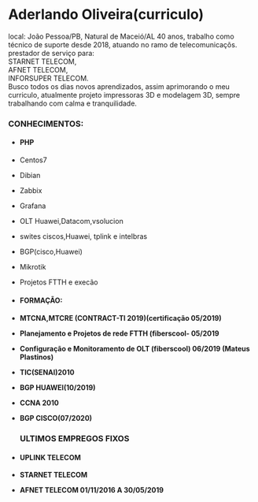 # Aderlando Oliveira(curriculo)

local: João Pessoa/PB, Natural de Maceió/AL 40 anos, trabalho como técnico de suporte desde 2018, atuando no ramo de telecomunicaçõs.
prestador de serviço para:<br>
STARNET TELECOM,<br>
AFNET TELECOM,<br>
INFORSUPER TELECOM.<br>
Busco todos os dias novos aprendizados, assim aprimorando o meu curriculo, atualmente projeto impressoras 3D e modelagem 3D,
sempre trabalhando com calma e tranquilidade.
<h3>CONHECIMENTOS:</h4>

* <h4> PHP<br>
* Centos7<br>
* Dibian<br>
* Zabbix<br>
* Grafana<br>
* OLT Huawei,Datacom,vsolucion <br>
* swites ciscos,Huawei, tplink e intelbras<br>
* BGP(cisco,Huawei)<br>
* Mikrotik<br>
* Projetos FTTH e execão<br>
 
 * <h4> FORMAÇÃO:
  
 * <h4>MTCNA,MTCRE (CONTRACT-TI 2019)(certificação 05/2019)<br
 * Planejamento e Projetos de rede FTTH (fiberscool- 05/2019<br>
 * Configuração e Monitoramento de OLT (fiberscool) 06/2019 (Mateus Plastinos)<br>
 * TIC(SENAI)2010<br>
 * BGP HUAWEI(10/2019)<br>
 * CCNA 2010<br>
 * BGP CISCO(07/2020)<br>
 
   <H3>ULTIMOS EMPREGOS FIXOS</H3>
 
  * <H4>UPLINK TELECOM<br>   
  * STARNET TELECOM <br>
  * AFNET TELECOM 01/11/2016 A 30/05/2019<br>
 
